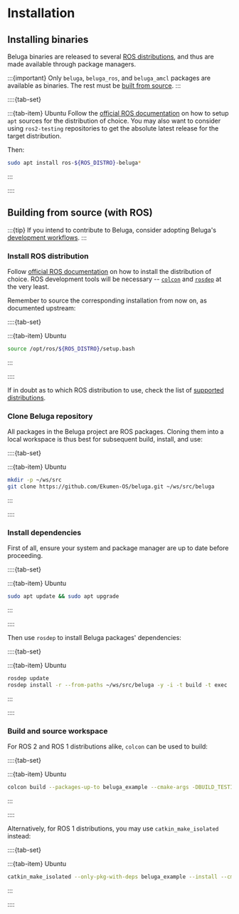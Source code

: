 # Installation

## Installing binaries

Beluga binaries are released to several [ROS distributions](../index.md#support), and thus are made available through package managers.

:::{important}
Only `beluga`, `beluga_ros`, and `beluga_amcl` packages are available as binaries. The rest must be [built from source](#building-from-source-with-ros).
:::

::::{tab-set}

:::{tab-item} Ubuntu
Follow the [official ROS documentation](https://docs.ros.org) on how to setup `apt` sources for the distribution of choice. You may also want to consider using `ros2-testing` repositories to get the absolute latest release for the target distribution.

Then:

```bash
sudo apt install ros-${ROS_DISTRO}-beluga*
```
:::

::::

## Building from source (with ROS)

:::{tip}
If you intend to contribute to Beluga, consider adopting Beluga's [development workflows](https://github.com/Ekumen-OS/beluga/blob/main/DEVELOPING.md).
:::

### Install ROS distribution

Follow [official ROS documentation](https://docs.ros.org) on how to install the distribution of choice. ROS development tools will be necessary -- [`colcon`](https://colcon.readthedocs.io) and [`rosdep`](https://docs.ros.org/en/independent/api/rosdep/html) at the very least.

Remember to source the corresponding installation from now on, as documented upstream:

::::{tab-set}

:::{tab-item} Ubuntu
```bash
source /opt/ros/${ROS_DISTRO}/setup.bash
```
:::

::::

If in doubt as to which ROS distribution to use, check the list of [supported distributions](../index.md#support).

### Clone Beluga repository

All packages in the Beluga project are ROS packages. Cloning them into a local workspace is thus best for subsequent build, install, and use:

::::{tab-set}

:::{tab-item} Ubuntu
```bash
mkdir -p ~/ws/src
git clone https://github.com/Ekumen-OS/beluga.git ~/ws/src/beluga
```
:::

::::


### Install dependencies

First of all, ensure your system and package manager are up to date before proceeding.

::::{tab-set}

:::{tab-item} Ubuntu
```bash
sudo apt update && sudo apt upgrade
```
:::

::::

Then use `rosdep` to install Beluga packages' dependencies:

::::{tab-set}

:::{tab-item} Ubuntu
```bash
rosdep update
rosdep install -r --from-paths ~/ws/src/beluga -y -i -t build -t exec
```
:::

::::

### Build and source workspace

For ROS 2 and ROS 1 distributions alike, `colcon` can be used to build:

::::{tab-set}

:::{tab-item} Ubuntu
```bash
colcon build --packages-up-to beluga_example --cmake-args -DBUILD_TESTING=OFF
```
:::

::::

Alternatively, for ROS 1 distributions, you may use `catkin_make_isolated` instead:

::::{tab-set}

:::{tab-item} Ubuntu
```bash
catkin_make_isolated --only-pkg-with-deps beluga_example --install --cmake-args -DBUILD_TESTING=OFF
```
:::

::::
